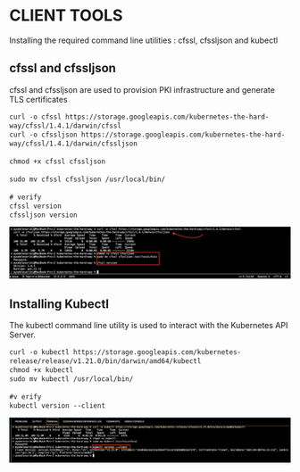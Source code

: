 # CLIENT TOOLS

Installing the required command line utilities : cfssl, cfssljson and kubectl

## cfssl and cfssljson
cfssl and cfssljson are used to provision PKI infrastructure and generate TLS certificates 

```
curl -o cfssl https://storage.googleapis.com/kubernetes-the-hard-way/cfssl/1.4.1/darwin/cfssl
curl -o cfssljson https://storage.googleapis.com/kubernetes-the-hard-way/cfssl/1.4.1/darwin/cfssljson

chmod +x cfssl cfssljson

sudo mv cfssl cfssljson /usr/local/bin/

# verify
cfssl version
cfssljson version
```
![cfssl and cfssljson](img/3.png)

## Installing Kubectl
The kubectl command line utility is used to interact with the Kubernetes API Server.
```
curl -o kubectl https://storage.googleapis.com/kubernetes-release/release/v1.21.0/bin/darwin/amd64/kubectl
chmod +x kubectl
sudo mv kubectl /usr/local/bin/

#v erify
kubectl version --client
```
![kubectl](img/4.png)